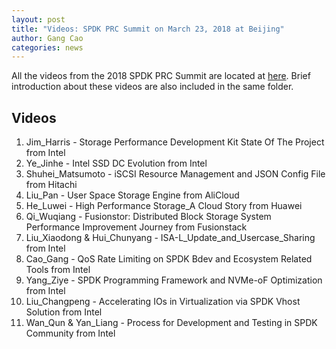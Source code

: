 ```yaml
---
layout: post
title: "Videos: SPDK PRC Summit on March 23, 2018 at Beijing"
author: Gang Cao
categories: news
---
```


All the videos from the 2018 SPDK PRC Summit are located at [here](https://pan.baidu.com/s/1cYy9RTr1A1xrLJXUSjlhHQ#list/path=%2FSPDK_2018_Beijing_Summit_Video). Brief introduction about these videos are also included in the same folder.

## Videos
1. Jim_Harris - Storage Performance Development Kit State Of The Project from Intel
2. Ye_Jinhe - Intel SSD DC Evolution from Intel
3. Shuhei_Matsumoto - iSCSI Resource Management and JSON Config File from Hitachi
4. Liu_Pan - User Space Storage Engine from AliCloud
5. He_Luwei - High Performance Storage_A Cloud Story from Huawei
6. Qi_Wuqiang - Fusionstor: Distributed Block Storage System Performance Improvement Journey from Fusionstack
7. Liu_Xiaodong & Hui_Chunyang - ISA-L_Update_and_Usercase_Sharing from Intel
8. Cao_Gang - QoS Rate Limiting on SPDK Bdev and Ecosystem Related Tools from Intel
9. Yang_Ziye - SPDK Programming Framework and NVMe-oF Optimization from Intel
10. Liu_Changpeng - Accelerating IOs in Virtualization via SPDK Vhost Solution from Intel
11. Wan_Qun & Yan_Liang - Process for Development and Testing in SPDK Community from Intel
